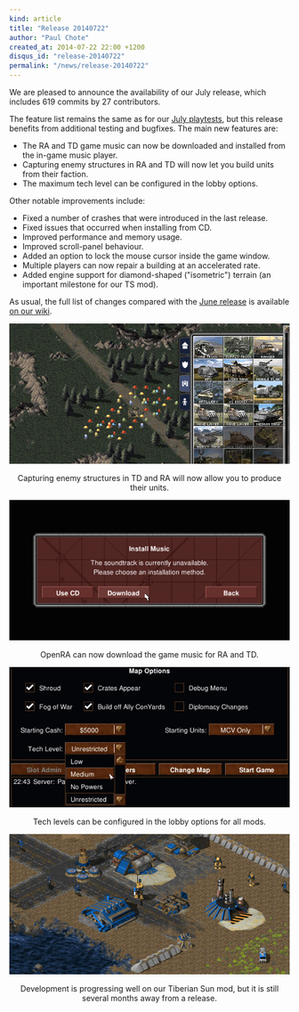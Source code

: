 ```yaml
---
kind: article
title: "Release 20140722"
author: "Paul Chote"
created_at: 2014-07-22 22:00 +1200
disqus_id: "release-20140722"
permalink: "/news/release-20140722"
---
```


We are pleased to announce the availability of our July release, which includes 619 commits by 27 contributors.

The feature list remains the same as for our [July playtests](/news/playtest-20140709/), but this release benefits from additional testing and bugfixes.  The main new features are:

- The RA and TD game music can now be downloaded and installed from the in-game music player.
- Capturing enemy structures in RA and TD will now let you build units from their faction.
- The maximum tech level can be configured in the lobby options.

Other notable improvements include:

- Fixed a number of crashes that were introduced in the last release.
- Fixed issues that occurred when installing from CD.
- Improved performance and memory usage.
- Improved scroll-panel behaviour.
- Added an option to lock the mouse cursor inside the game window.
- Multiple players can now repair a building at an accelerated rate.
- Added engine support for diamond-shaped ("isometric") terrain (an important milestone for our TS mod).

As usual, the full list of changes compared with the [June release](/news/release-20140608/) is available [on our wiki](http://wiki.openra.net/Changelog).

<div style="text-align:center" markdown="1">

![Capturable Technology](/images/news/20140722-capturetech.png)

Capturing enemy structures in TD and RA will now allow you to produce their units.

![Music Downloading](/images/news/20140722-musicdownload.png)

OpenRA can now download the game music for RA and TD.

![Tech Levels](/images/news/20140722-techlevels.png)

Tech levels can be configured in the lobby options for all mods.

![Tiberian Sun](/images/news/20140709-tibsun.png)

Development is progressing well on our Tiberian Sun mod, but it is still several months away from a release.

</div>